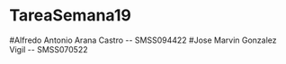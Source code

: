 # TareaSemana19

#Alfredo Antonio Arana Castro -- SMSS094422
#Jose Marvin Gonzalez Vigil -- SMSS070522
